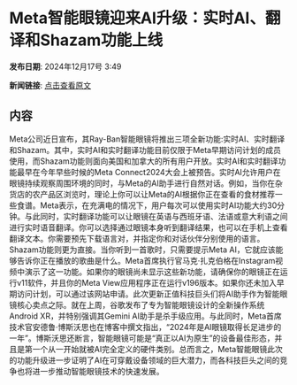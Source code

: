 # Meta智能眼镜迎来AI升级：实时AI、翻译和Shazam功能上线

**发布日期**: 2024年12月17号 3:49

**新闻链接**: [点击查看原文](https://www.aibase.com/zh/news/14021)

## 内容

Meta公司近日宣布，其Ray-Ban智能眼镜将推出三项全新功能:实时AI、实时翻译和Shazam。其中，实时AI和实时翻译功能目前仅限于Meta早期访问计划的成员使用，而Shazam功能则面向美国和加拿大的所有用户开放。实时AI和实时翻译功能最早在今年早些时候的Meta Connect2024大会上被预告。实时AI允许用户在眼镜持续观察周围环境的同时，与Meta的AI助手进行自然对话。例如，当你在杂货店的农产品区浏览时，理论上你可以让Meta的AI根据你正在查看的食材推荐一些食谱。Meta表示，在充满电的情况下，用户每次可以使用实时AI功能大约30分钟。与此同时，实时翻译功能可以让眼镜在英语与西班牙语、法语或意大利语之间进行实时语音翻译。你可以选择通过眼镜本身听到翻译结果，也可以在手机上查看翻译文本。你需要预先下载语言对，并指定你和对话伙伴分别使用的语言。Shazam功能则更为直接。当你听到一首歌时，只需要提示Meta AI，它就应该能够告诉你正在播放的歌曲是什么。Meta首席执行官马克·扎克伯格在Instagram视频中演示了这一功能。如果你的眼镜尚未显示这些新功能，请确保你的眼镜正在运行v11软件，并且你的Meta View应用程序正在运行v196版本。如果你还未加入早期访问计划，可以通过该网站申请。此次更新正值科技巨头们将AI助手作为智能眼镜核心卖点之际。就在上周，谷歌发布了专为智能眼镜设计的全新操作系统Android XR，并特别强调其Gemini AI助手是杀手级应用。与此同时，Meta首席技术官安德鲁·博斯沃思也在博客中撰文指出，“2024年是AI眼镜取得长足进步的一年”。博斯沃思还断言，智能眼镜可能是“真正以AI为原生”的设备最佳形态，并且是第一个从一开始就被AI完全定义的硬件类别。总而言之，Meta智能眼镜此次的功能升级进一步证明了AI在可穿戴设备领域的巨大潜力，而各科技巨头之间的竞争也将进一步推动智能眼镜技术的快速发展。
